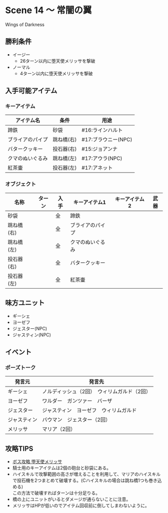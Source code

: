 # Scene 14 ～ 常闇の翼  

Wings of Darkness

## 勝利条件 

- イージー
  - 26ターン以内に堕天使メリッサを撃破
- ノーマル
  - 4ターン以内に堕天使メリッサを撃破

## 入手可能アイテム 

### キーアイテム

|アイテム名|条件|用途|
|---|---|---|
|蹄鉄|砂袋|#16:ラインハルト|
|ブライアのパイプ|跳ね橋(右)|#17:ブラウニー(NPC)|
|バタークッキー|投石器(右)|#15:ジョアンナ|
|クマのぬいぐるみ|跳ね橋(左)|#17:アウラ(NPC)|
|紅茶壷|投石器(左)|#17:アネット|

### オブジェクト

|名称|ターン|入手|キーアイテム1|キーアイテム2|武器|
|---|---|---|---|---|---|
|砂袋||全|蹄鉄|||
|跳ね橋(右)||全|ブライアのパイプ|||
|跳ね橋(左)||全|クマのぬいぐるみ|||
|投石器(右)||全|バタークッキー|||
|投石器(左)||全|紅茶壷|||

## 味方ユニット 

- ギーシェ
- ヨーゼフ
- ジェスター(NPC)
- ジャスティン(NPC)

## イベント 

### ポーズトーク

|発言元|発言先|
|---|---|
|ギーシェ|ノルディッシュ（2回）　ウィリムガルド（2回）|
|ヨーゼフ|ワルダー　ガンツァー　バーザ|
|ジェスター|ジャスティン　ヨーゼフ　ウィリムガルド|
|ジャスティン|バウマン　ジェスター（2回）|
|メリッサ|マリア（2回）|

## 攻略TIPS 

- [ボス攻略 堕天使メリッサ](BossEnemy.md)
- 騎士用のキーアイテムは2個の砲台と砂袋にある。
- ハイスキルで攻撃範囲の高さが増えることを利用して、マリアのハイスキルで投石機を2つまとめて破壊する。(Cハイスキルの場合は跳ね橋1つも巻き込める)  
この方法で破壊すればターンは十分足りる。
- 橋の上にユニットがいるとダメージが通らないことに注意。
- メリッサはHPが低いのでアイテム回収前に倒してしまわないように。

